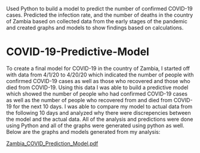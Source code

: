 Used Python to build a model to predict the number of confirmed COVID-19 cases. Predicted the infection rate, and the number of deaths in the country of Zambia based on collected data from the early stages of the pandemic and created graphs and models to show findings based on calculations.

# COVID-19-Predictive-Model
To create a final model for COVID-19 in the country of Zambia, I started off with data from 4/1/20 to 4/20/20 which indicated the number of people with confirmed 
COVID-19 cases as well as those who recovered and those who died from COVID-19. Using this data I was able to build a predictive model which showed the number of people who had confirmed 
COVID-19 cases as well as the number of people who recovered from and died from COVID-19 for the next 10 days. I was able to compare my model to actual data from the following 10 days
and analyzed why there were discrepencies between the model and the actual data. All of the analysis and predictions were done using Python and all of the graphs were generated using python
as well. Below are the graphs and models generated from my analysis:


[Zambia_COVID_Prediction_Model.pdf](https://github.com/hajirahkhan/COVID-19-Predictive-Model/files/7199738/Zambia_COVID_Prediction_Model.pdf)
